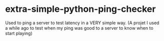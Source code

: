 # extra-simple-python-ping-checker
 Used to ping a server to test latency in a VERY simple way. (A projet I used a while ago to test when my ping was good to a server to know when to start playing)
